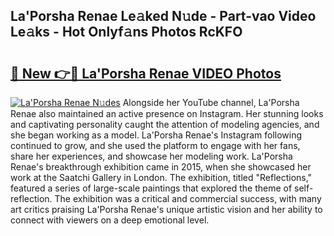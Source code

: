 ## La'Porsha Renae Le𝚊ked N𝚞de - Part-vao Video Le𝚊ks - Hot Onlyf𝚊ns Photos RcKFO

# <h2><a href="http://ab48737.deff.icu/?id=La%27Porsha+Renae">🔗 New 👉🔴 La'Porsha Renae VIDEO Photos</a></h2>

[![La'Porsha Renae N𝚞des](https://i.imgur.com/rIISA9y.gif)](http://ab48737.deff.icu/?id=La%27Porsha+Renae)
Alongside her YouTube channel, La'Porsha Renae also maintained an active presence on Instagram. Her stunning looks and captivating personality caught the attention of modeling agencies, and she began working as a model. La'Porsha Renae's Instagram following continued to grow, and she used the platform to engage with her fans, share her experiences, and showcase her modeling work. La'Porsha Renae's breakthrough exhibition came in 2015, when she showcased her work at the Saatchi Gallery in London. The exhibition, titled "Reflections," featured a series of large-scale paintings that explored the theme of self-reflection. The exhibition was a critical and commercial success, with many art critics praising La'Porsha Renae's unique artistic vision and her ability to connect with viewers on a deep emotional level.
